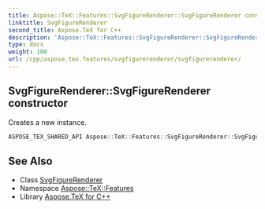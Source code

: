 ```yaml
---
title: Aspose::TeX::Features::SvgFigureRenderer::SvgFigureRenderer constructor
linktitle: SvgFigureRenderer
second_title: Aspose.TeX for C++
description: 'Aspose::TeX::Features::SvgFigureRenderer::SvgFigureRenderer constructor. Creates a new instance in C++.'
type: docs
weight: 100
url: /cpp/aspose.tex.features/svgfigurerenderer/svgfigurerenderer/
---
```

## SvgFigureRenderer::SvgFigureRenderer constructor


Creates a new instance.

```cpp
ASPOSE_TEX_SHARED_API Aspose::TeX::Features::SvgFigureRenderer::SvgFigureRenderer()
```

## See Also

* Class [SvgFigureRenderer](../)
* Namespace [Aspose::TeX::Features](../../)
* Library [Aspose.TeX for C++](../../../)
